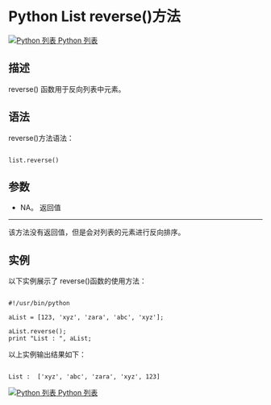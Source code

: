 Python List reverse()方法
=======================

 [![Python 列表](../images/up.gif)
 Python 列表](python-lists.html)


  描述
--

 reverse() 函数用于反向列表中元素。

 语法
--

 reverse()方法语法：

 
```

list.reverse()

```

 参数
--

  * NA。
  返回值
---

 该方法没有返回值，但是会对列表的元素进行反向排序。

 实例
--

 以下实例展示了 reverse()函数的使用方法：

 
```

#!/usr/bin/python

aList = [123, 'xyz', 'zara', 'abc', 'xyz'];

aList.reverse();
print "List : ", aList;

```

 以上实例输出结果如下：

 
```

List :  ['xyz', 'abc', 'zara', 'xyz', 123]

```

[![Python 列表](../images/up.gif)
 Python 列表](python-lists.html)